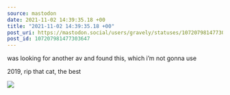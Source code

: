 ```yaml
---
source: mastodon
date: 2021-11-02 14:39:35.18 +00
title: "2021-11-02 14:39:35.18 +00"
post_uri: https://mastodon.social/users/gravely/statuses/107207981477303647
post_id: 107207981477303647
---
```

was looking for another av and found this, which i’m not gonna use

2019, rip that cat, the best


![](/images/107207981441208059.jpg)

